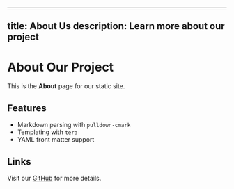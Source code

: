 ---
   title: About Us
   description: Learn more about our project
   ---
   # About Our Project

   This is the **About** page for our static site.

   ## Features
   - Markdown parsing with `pulldown-cmark`
   - Templating with `tera`
   - YAML front matter support

   ## Links
   Visit our [GitHub](https://github.com) for more details.
